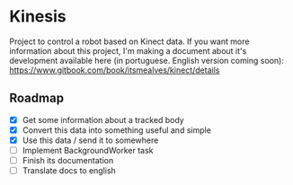 # Kinesis
Project to control a robot based on Kinect data. If you want more information about this project, I'm making a document about it's development available here (in portuguese. English version coming soon): https://www.gitbook.com/book/itsmealves/kinect/details

## Roadmap
- [x] Get some information about a tracked body
- [x] Convert this data into something useful and simple
- [x] Use this data / send it to somewhere
- [ ] Implement BackgroundWorker task
- [ ] Finish its documentation
- [ ] Translate docs to english
